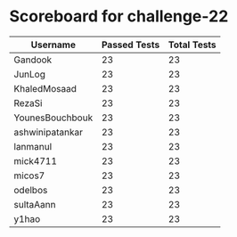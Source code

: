 # Scoreboard for challenge-22
| Username   | Passed Tests | Total Tests |
|------------|--------------|-------------|
| Gandook | 23 | 23 |
| JunLog | 23 | 23 |
| KhaledMosaad | 23 | 23 |
| RezaSi | 23 | 23 |
| YounesBouchbouk | 23 | 23 |
| ashwinipatankar | 23 | 23 |
| lanmanul | 23 | 23 |
| mick4711 | 23 | 23 |
| micos7 | 23 | 23 |
| odelbos | 23 | 23 |
| sultaAann | 23 | 23 |
| y1hao | 23 | 23 |
